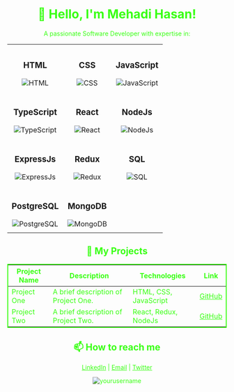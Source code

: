 <h1 align="center" style="color: #39FF14;">👋 Hello, I'm Mehadi Hasan!</h1>

<p align="center" style="color: #39FF14;">
  A passionate Software Developer with expertise in:
</p>

<div align="center">
  <table>
    <tr>
      <td align="center" style="padding: 10px;">
        <h3>HTML</h3>
        <img src="https://img.shields.io/badge/HTML-FF5733?style=for-the-badge&logo=html5&logoColor=white" alt="HTML"/>
      </td>
      <td align="center" style="padding: 10px;">
        <h3>CSS</h3>
        <img src="https://img.shields.io/badge/CSS-1572B6?style=for-the-badge&logo=css3&logoColor=white" alt="CSS"/>
      </td>
      <td align="center" style="padding: 10px;">
        <h3>JavaScript</h3>
        <img src="https://img.shields.io/badge/JavaScript-F7DF1E?style=for-the-badge&logo=javascript&logoColor=black" alt="JavaScript"/>
      </td>
    </tr>
    <tr>
      <td align="center" style="padding: 10px;">
        <h3>TypeScript</h3>
        <img src="https://img.shields.io/badge/TypeScript-007ACC?style=for-the-badge&logo=typescript&logoColor=white" alt="TypeScript"/>
      </td>
      <td align="center" style="padding: 10px;">
        <h3>React</h3>
        <img src="https://img.shields.io/badge/React-61DAFB?style=for-the-badge&logo=react&logoColor=black" alt="React"/>
      </td>
      <td align="center" style="padding: 10px;">
        <h3>NodeJs</h3>
        <img src="https://img.shields.io/badge/NodeJs-339933?style=for-the-badge&logo=nodedotjs&logoColor=white" alt="NodeJs"/>
      </td>
    </tr>
    <tr>
      <td align="center" style="padding: 10px;">
        <h3>ExpressJs</h3>
        <img src="https://img.shields.io/badge/ExpressJs-000000?style=for-the-badge&logo=express&logoColor=white" alt="ExpressJs"/>
      </td>
      <td align="center" style="padding: 10px;">
        <h3>Redux</h3>
        <img src="https://img.shields.io/badge/Redux-764ABC?style=for-the-badge&logo=redux&logoColor=white" alt="Redux"/>
      </td>
      <td align="center" style="padding: 10px;">
        <h3>SQL</h3>
        <img src="https://img.shields.io/badge/SQL-4479A1?style=for-the-badge&logo=database&logoColor=white" alt="SQL"/>
      </td>
    </tr>
    <tr>
      <td align="center" style="padding: 10px;">
        <h3>PostgreSQL</h3>
        <img src="https://img.shields.io/badge/PostgreSQL-336791?style=for-the-badge&logo=postgresql&logoColor=white" alt="PostgreSQL"/>
      </td>
      <td align="center" style="padding: 10px;">
        <h3>MongoDB</h3>
        <img src="https://img.shields.io/badge/MongoDB-47A248?style=for-the-badge&logo=mongodb&logoColor=white" alt="MongoDB"/>
      </td>
    </tr>
  </table>
</div>

<h2 align="center" style="color: #39FF14;">🚀 My Projects</h2>

<table align="center" style="border: 2px solid #39FF14;">
  <thead>
    <tr>
      <th style="color: #39FF14;">Project Name</th>
      <th style="color: #39FF14;">Description</th>
      <th style="color: #39FF14;">Technologies</th>
      <th style="color: #39FF14;">Link</th>
    </tr>
  </thead>
  <tbody>
    <tr>
      <td style="color: #39FF14;">Project One</td>
      <td style="color: #39FF14;">A brief description of Project One.</td>
      <td style="color: #39FF14;">HTML, CSS, JavaScript</td>
      <td style="color: #39FF14;"><a href="https://github.com/yourusername/projectone" style="color: #39FF14;">GitHub</a></td>
    </tr>
    <tr>
      <td style="color: #39FF14;">Project Two</td>
      <td style="color: #39FF14;">A brief description of Project Two.</td>
      <td style="color: #39FF14;">React, Redux, NodeJs</td>
      <td style="color: #39FF14;"><a href="https://github.com/yourusername/projecttwo" style="color: #39FF14;">GitHub</a></td>
    </tr>
    <!-- Add more projects as needed -->
  </tbody>
</table>

<h2 align="center" style="color: #39FF14;">📫 How to reach me</h2>

<p align="center" style="color: #39FF14;">
  <a href="https://www.linkedin.com/in/yourprofile" style="color: #39FF14;">LinkedIn</a> |
  <a href="mailto:your.email@example.com" style="color: #39FF14;">Email</a> |
  <a href="https://twitter.com/yourprofile" style="color: #39FF14;">Twitter</a>
</p>

<p align="center" style="color: #39FF14;">
  <img src="https://komarev.com/ghpvc/?username=mehadi-shuvo&label=Profile%20views&color=39FF14&style=flat" alt="yourusername" />
</p>
